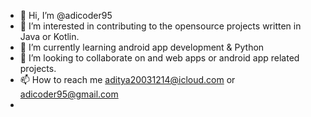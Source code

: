 - 👋 Hi, I’m @adicoder95
- 👀 I’m interested in contributing to the opensource projects written in Java or Kotlin.
- 🌱 I’m currently learning android app development & Python
- 💞️ I’m looking to collaborate on and web apps or android app related projects.
- 📫 How to reach me aditya20031214@icloud.com or adicoder95@gmail.com
- 
